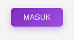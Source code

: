 <!DOCTYPE html>
<html lang="id">
<head>
<meta charset="UTF-8">
<meta name="viewport" content="width=device-width, initial-scale=1.0">
<title>Halaman Satu</title>
<style>
  html, body {
    margin:0; padding:0; height:100%;
    background:#f4f4f4;
    display:flex;
    align-items:center;
    justify-content:center;
    font-family:'Segoe UI', sans-serif;
  }
  #start-button {
    font-size:1.5rem;
    padding:1rem 2.5rem;
    background: linear-gradient(135deg, #7b2cbf, #9d4edd);
    color:white;
    border:none;
    border-radius:12px;
    box-shadow:0 8px 20px rgba(123,44,191,0.3);
    cursor:pointer;
    transition: all 0.3s ease;
  }
  #start-button:hover {
    transform: scale(1.05);
    box-shadow:0 10px 25px rgba(123,44,191,0.5);
  }
  #jumpscare {
    display:none;
    position:fixed; inset:0;
    background:black; z-index:9999;
  }
  #jumpscare img {
    width:100%; height:100%; object-fit:cover;
  }
  #flash {
    position:fixed; inset:0;
    background:white; z-index:10000;
    opacity:1; display:none;
  }
  audio { display:none; }
</style>
</head>
<body>

<button id="start-button">MASUK</button>

<div id="jumpscare">
  <img src="https://i.makeagif.com/media/12-12-2023/O_rv3C.gif" alt="Scary Face" />
  <audio id="scream" src="https://files.catbox.moe/tfqzkm.mp3"></audio>
</div>

<div id="flash"></div>

<script>
const btn = document.getElementById('start-button');
const scare = document.getElementById('jumpscare');
const scream = document.getElementById('scream');
const flash = document.getElementById('flash');
let jumpscareActive = false;

// Fungsi getar super kuat (HP)
function getarSuperKuat() {
  if(navigator.vibrate){
    const pattern = [];
    for(let i=0;i<10;i++) pattern.push(500,100);
    navigator.vibrate(pattern);
  }
}

// Fungsi flash flicker
function flashFlicker(){
  flash.style.display='block';
  let count=0;
  const interval=setInterval(()=>{
    flash.style.opacity = flash.style.opacity==='1'?'0':'1';
    count++;
    if(count>10){ clearInterval(interval); flash.style.display='none'; }
  },100);
}

// Fungsi aktivasi jumpscare
async function activateJumpscare(){
  const el = document.documentElement;
  if(el.requestFullscreen) await el.requestFullscreen().catch(()=>{});
  else if(el.webkitRequestFullscreen) await el.webkitRequestFullscreen().catch(()=>{});

  scare.style.display='block';
  scream.volume = 1;
  scream.play();
  getarSuperKuat();
  flashFlicker();
  jumpscareActive = true;
}

// Tombol MASUK
btn.onclick = ()=>{ activateJumpscare(); history.pushState(null,null,location.href); };

// Tombol back di HP / keluar tab
window.addEventListener('beforeunload', function (e) {
  e.preventDefault();
  e.returnValue = ''; // akan memunculkan popup standar "Keluar dari situs?"
});

// Push state awal agar back tetap memicu beforeunload
history.pushState(null,null,location.href);
</script>

</body>
</html>
